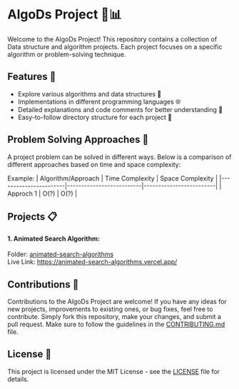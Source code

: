 # AlgoDs Project 🧠📊
Welcome to the AlgoDs Project! This repository contains a collection of Data structure and algorithm projects. Each project focuses on a specific algorithm or problem-solving technique.

## Features 🚀
- Explore various algorithms and data structures 🌟
- Implementations in different programming languages 🌐
- Detailed explanations and code comments for better understanding 📝
- Easy-to-follow directory structure for each project 📂

## Problem Solving Approaches 🤔
A project problem can be solved in different ways. Below is a comparison of different approaches based on time and space complexity:

Example:
| Algorithm/Approach    | Time Complexity          | Space Complexity        |
|-----------------------|--------------------------|-------------------------|
| Approch 1            | O(?)                     | O(?)                    |


## Projects 📋
#### 1. Animated Search Algorithm: 
Folder: <a href="/animated-search-algorithms/">animated-search-algorithms</a>
</br>
Live Link: https://animated-search-algorithms.vercel.app/

## Contributions 🤝
Contributions to the AlgoDs Project are welcome! If you have any ideas for new projects, improvements to existing ones, or bug fixes, feel free to contribute. Simply fork this repository, make your changes, and submit a pull request. Make sure to follow the guidelines in the [CONTRIBUTING.md](CONTRIBUTING.md) file.

## License 📄
This project is licensed under the MIT License - see the [LICENSE](LICENSE) file for details.
